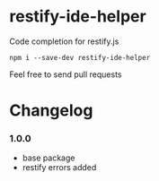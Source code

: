 # restify-ide-helper

Code completion for restify.js

`npm i --save-dev restify-ide-helper`

Feel free to send pull requests

# Changelog

### 1.0.0
- base package
- restify errors added
